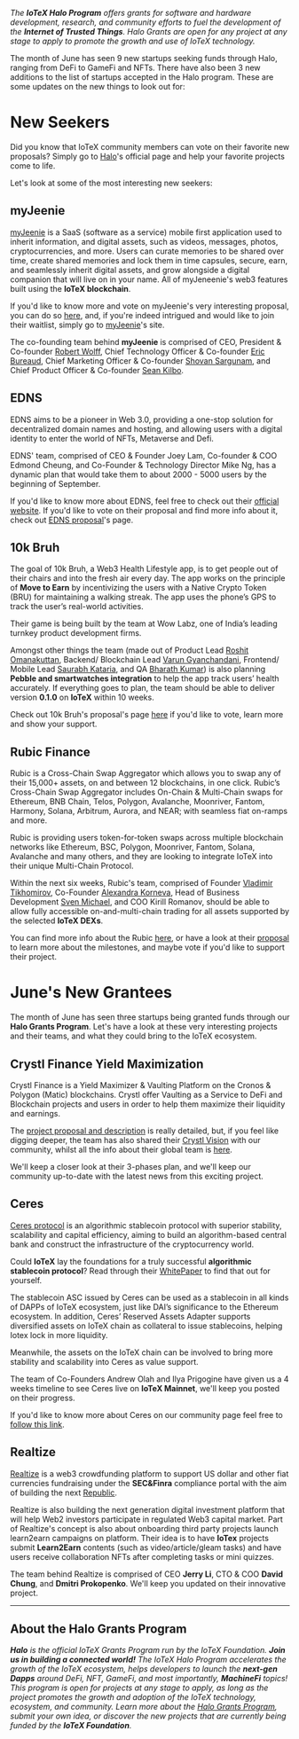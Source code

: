 *The **IoTeX Halo Program** offers grants for software and hardware development, research, and community efforts to fuel the development of the **Internet of Trusted Things**. 
Halo Grants are open for any project at any stage to apply to promote the growth and use of IoTeX technology.*

The month of June has seen 9 new startups seeking funds through Halo, ranging from DeFi to GameFi and NFTs. 
There have also been 3 new additions to the list of startups accepted in the Halo program. 
These are some updates on the new things to look out for: 


# New Seekers

Did you know that IoTeX community members can vote on their favorite new proposals? 
Simply go to [Halo](https://community.iotex.io/t/about-the-halo-grants-program/3821)'s official page and help your favorite projects come to life. 


Let's look at some of the most interesting new seekers:


## myJeenie

[myJeenie](https://myjeenie.com/) is a SaaS (software as a service) mobile first application used to inherit information, and digital assets, such as videos, messages, photos, cryptocurrencies, and more. 
Users can curate memories to be shared over time, create shared memories and lock them in time capsules, secure, earn, and seamlessly inherit digital assets, and grow alongside a digital companion that will live on in your name. 
All of myJeneenie's web3 features built using the **IoTeX blockchain**.

If you'd like to know more and vote on myJeenie's very interesting proposal, you can do so [here](https://community.iotex.io/t/seeking-feedback-myjeenie/8586), and, if you're indeed intrigued and would like to join their waitlist, simply go to [myJeenie](https://myjeenie.com/)'s site. 

The co-founding team behind **myJeenie** is comprised of CEO, President & Co-founder [Robert Wolff](https://www.linkedin.com/in/sdrobertw/), Chief Technology Officer & Co-founder [Eric Bureaud](https://www.linkedin.com/in/eric-bureaud-15738691/), Chief Marketing Officer & Co-founder [Shovan Sargunam](https://www.linkedin.com/in/shovanco/), and Chief Product Officer & Co-founder [Sean Kilbo](https://www.linkedin.com/in/sean-kilbo-1b29a9200/).


## EDNS

EDNS aims to be a pioneer in Web 3.0, providing a one-stop solution for decentralized domain names and hosting, and allowing users with a digital identity to enter the world of NFTs, Metaverse and Defi. 

EDNS' team, comprised of CEO & Founder Joey Lam, Co-founder & COO Edmond Cheung, and Co-Founder & Technology Director Mike Ng, has a dynamic plan that would take them to about 2000 - 5000 users by the beginning of September. 

If you'd like to know more about EDNS, feel free to check out their [official website](https://www.edns.domains/). If you'd like to vote on their proposal and find more info about it, check out [EDNS proposal](https://community.iotex.io/t/seeking-feedback-edns/8569)'s page.


## 10k Bruh


The goal of 10k Bruh, a Web3 Health Lifestyle app, is to get people out of their chairs and into the fresh air every day. 
The app works on the principle of **Move to Earn** by incentivizing the users with a Native Crypto Token (BRU) for maintaining a walking streak. 
The app uses the phone’s GPS to track the user’s real-world activities. 

Their game is being built by the team at Wow Labz, one of India’s leading turnkey product development firms.

Amongst other things the team (made out of Product Lead [Roshit Omanakuttan](https://www.linkedin.com/in/roshit/), Backend/ Blockchain Lead [Varun Gyanchandani](https://www.linkedin.com/in/varunsays/), Frontend/ Mobile Lead [Saurabh Kataria](https://www.linkedin.com/in/kataria-saurabh/), and QA [Bharath Kumar](https://www.linkedin.com/in/bharath-kumar-h-13a572126/)) is also planning **Pebble and smartwatches integration** to help the app track users’ health accurately. 
If everything goes to plan, the team should be able to deliver version **0.1.0** on **IoTeX** within 10 weeks. 


Check out 10k Bruh's proposal's page [here](https://community.iotex.io/t/seeking-feedback-10k-bruh-move-to-earn-game/8478) if you'd like to vote, learn more and show your support. 



## Rubic Finance


Rubic is a Cross-Chain Swap Aggregator which allows you to swap any of their 15,000+ assets, on and between 12 blockchains, in one click. Rubic’s Cross-Chain Swap Aggregator includes On-Chain & Multi-Chain swaps for Ethereum, BNB Chain, Telos, Polygon, Avalanche, Moonriver, Fantom, Harmony, Solana, Arbitrum, Aurora, and NEAR; with seamless fiat on-ramps and more. 

Rubic is providing users token-for-token swaps across multiple blockchain networks like Ethereum, BSC, Polygon, Moonriver, Fantom, Solana, Avalanche and many others, and they are looking to integrate IoTeX into their unique Multi-Chain Protocol.

Within the next six weeks, Rubic's team, comprised of Founder [Vladimir Tikhomirov](https://www.linkedin.com/in/vtikhomirov/), Co-Founder [Alexandra Korneva](https://www.linkedin.com/in/alexandrakorneva/), Head of Business Development [Sven Michael](https://www.linkedin.com/in/sven-michael-b832a919b/), and COO Kirill Romanov, should be able to allow fully accessible on-and-multi-chain trading for all assets supported by the selected **IoTeX DEXs**.

You can find more info about the Rubic [here](https://rubic.exchange/), or have a look at their [proposal](https://community.iotex.io/t/seeking-feedback-rubic-wants-to-make-iotex-fully-multi-chain-operable/8529) to learn more about the milestones, and maybe vote if you'd like to support their project. 



# June's New Grantees


The month of June has seen three startups being granted funds through our **Halo Grants Program**. Let's have a look at these very interesting projects and their teams, and what they could bring to the IoTeX ecosystem. 


## Crystl Finance Yield Maximization

Crystl Finance is a Yield Maximizer & Vaulting Platform on the Cronos & Polygon (Matic) blockchains. Crystl offer Vaulting as a Service to DeFi and Blockchain projects and users in order to help them maximize their liquidity and earnings.

The [project proposal and description](https://community.iotex.io/t/accepted-crystl-finance-yield-maximization/8178) is really detailed, but, if you feel like digging deeper, the team has also shared their [Crystl Vision](https://www.beautiful.ai/player/-N2lG199RfAngm_3flmn/Crystl-Vision) with our community, whilst all the info about their global team is [here](https://polycrystal.gitbook.io/polycrystal-finance/polycrystal-team). 

We'll keep a closer look at their 3-phases plan, and we'll keep our community up-to-date with the latest news from this exciting project. 



## Ceres

[Ceres protocol](https://ceres.money/) is an algorithmic stablecoin protocol with superior stability, scalability and capital efficiency, aiming to build an algorithm-based central bank and construct the infrastructure of the cryptocurrency world. 

Could **IoTeX** lay the foundations for a truly successful **algorithmic stablecoin protocol**? Read through their [WhitePaper](https://docs.ceres.money/) to find that out for yourself.

The stablecoin ASC issued by Ceres can be used as a stablecoin in all kinds of DAPPs of IoTeX ecosystem, just like DAI’s significance to the Ethereum ecosystem. In addition, Ceres’ Reserved Assets Adapter supports diversified assets on IoTeX chain as collateral to issue stablecoins, helping Iotex lock in more liquidity.

Meanwhile, the assets on the IoTeX chain can be involved to bring more stability and scalability into Ceres as value support.

The team of Co-Founders Andrew Olah and Ilya Prigogine have given us a 4 weeks timeline to see Ceres live on **IoTeX Mainnet**, we'll keep you posted on their progress. 

If you'd like to know more about Ceres on our community page feel free to [follow this link](https://community.iotex.io/t/accepted-ceres-algorithmic-stablecoin-on-iotex/8160). 


## Realtize

[Realtize](https://www.live.realtize.io/) is a web3 crowdfunding platform to support US dollar and other fiat currencies fundraising under the **SEC&Finra** compliance portal with the aim of building the next [Republic](https://republic.com/). 

Realtize is also building the next generation digital investment platform that will help Web2 investors participate in regulated Web3 capital market. Part of Realtize's concept is also about onboarding third party projects launch learn2earn campaigns on platform. Their idea is to have **IoTex** projects submit **Learn2Earn** contents (such as video/article/gleam tasks) and have users receive collaboration NFTs after completing tasks or mini quizzes. 

The team behind Realtize is comprised of CEO **Jerry Li**, CTO & COO **David Chung**, and **Dmitri Prokopenko**. We'll keep you updated on their innovative project. 

___

## About the Halo Grants Program

_**Halo** is the official IoTeX Grants Program run by the IoTeX Foundation. **Join us in building a connected world!** The IoTeX Halo Program accelerates the growth of the IoTeX ecosystem, helps developers to launch the **next-gen Dapps** around DeFi, NFT, GameFi, and most importantly, **MachineFi** topics!
This program is open for projects at any stage to apply, as long as the project promotes the growth and adoption of the IoTeX technology, ecosystem, and community.
Learn more about the [Halo Grants Program](https://docs.iotex.io/dapp-development/developer-grants/the-halo-grants-program), submit your own idea, or discover the new projects that are currently being funded by the **IoTeX Foundation**._


























